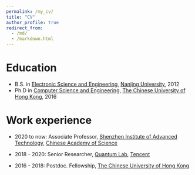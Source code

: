 ```yaml
---
permalink: /my_cv/
title: "CV"
author_profile: true
redirect_from: 
  - /md/
  - /markdown.html
---
```


Education
======
* B.S. in [Electronic Science and Engineering](https://www.nju.edu.cn/en/7f/4f/c7136a163663/page.psp), [Nanjing University](https://www.nju.edu.cn/EN/main.htm), 2012
* Ph.D in [Computer Science and Engineering](https://www.cse.cuhk.edu.hk/), [The Chinese University of Hong Kong](https://www.cuhk.edu.hk/english/index.html), 2016

Work experience
======
* 2020 to now: Associate Professor, [Shenzhen Institute of Advanced Technology](http://www.siat.cas.cn/), [Chinese Academy of Science](http://english.cas.cn/)

* 2018 - 2020: Senior Researcher, [Quantum Lab](https://quantum.tencent.com/en-us/about/), [Tencent](https://www.tencent.com/)

* 2016 - 2018: Postdoc. Fellowship, [The Chinese University of Hong Kong](https://www.cuhk.edu.hk/english/index.html)